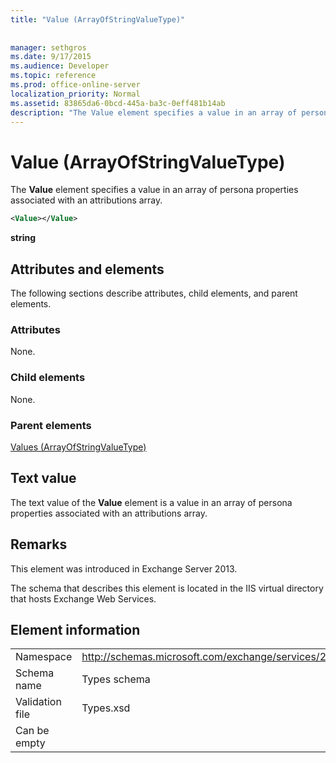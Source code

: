 ```yaml
---
title: "Value (ArrayOfStringValueType)"
 
 
manager: sethgros
ms.date: 9/17/2015
ms.audience: Developer
ms.topic: reference
ms.prod: office-online-server
localization_priority: Normal
ms.assetid: 83865da6-0bcd-445a-ba3c-0eff481b14ab
description: "The Value element specifies a value in an array of persona properties associated with an attributions array."
---
```


# Value (ArrayOfStringValueType)

The **Value** element specifies a value in an array of persona properties associated with an attributions array. 
  
```XML
<Value></Value>
```

 **string**
## Attributes and elements

The following sections describe attributes, child elements, and parent elements.
  
### Attributes

None.
  
### Child elements

None.
  
### Parent elements

[Values (ArrayOfStringValueType)](values-arrayofstringvaluetype.md)
  
## Text value

The text value of the **Value** element is a value in an array of persona properties associated with an attributions array. 
  
## Remarks

This element was introduced in Exchange Server 2013.
  
The schema that describes this element is located in the IIS virtual directory that hosts Exchange Web Services.
  
## Element information

|||
|:-----|:-----|
|Namespace  <br/> |http://schemas.microsoft.com/exchange/services/2006/types  <br/> |
|Schema name  <br/> |Types schema  <br/> |
|Validation file  <br/> |Types.xsd  <br/> |
|Can be empty  <br/> ||
   

